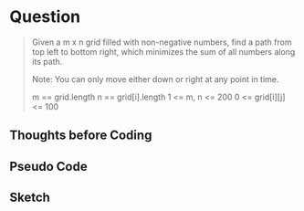 # Question
> Given a m x n grid filled with non-negative numbers, find a path from top left to bottom right, which minimizes the sum of all numbers along its path.
>
> Note: You can only move either down or right at any point in time.
>    
>  m == grid.length
>  n == grid[i].length
>  1 <= m, n <= 200
>  0 <= grid[i][j] <= 100 

## Thoughts before Coding


## Pseudo Code



## Sketch
